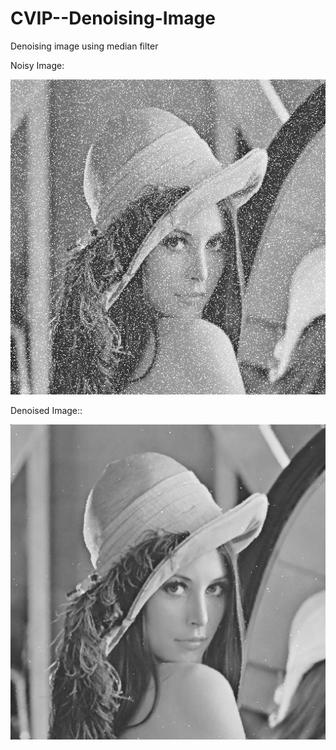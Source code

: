 # CVIP--Denoising-Image
Denoising image using median filter


Noisy Image:

![Original Picture](DenoisingImage/lenna-noise.png)

Denoised Image::

![Original Picture](DenoisingImage/results/task2_result.jpg)

